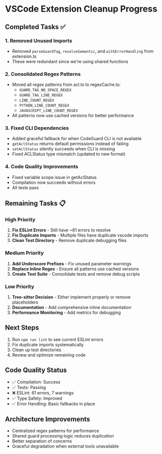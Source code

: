 # VSCode Extension Cleanup Progress

## Completed Tasks ✅

### 1. Removed Unused Imports

- Removed `parseGuardTag`, `resolveSemantic`, and `withErrorHandling` from extension.ts
- These were redundant since we're using shared functions

### 2. Consolidated Regex Patterns

- Moved all regex patterns from acl.ts to regexCache.ts:
  - `GUARD_TAG_NO_SPACE_REGEX`
  - `GUARD_TAG_LINE_REGEX`
  - `LINE_COUNT_REGEX`
  - `PYTHON_LINE_COUNT_REGEX`
  - `JAVASCRIPT_LINE_COUNT_REGEX`
- All patterns now use cached versions for better performance

### 3. Fixed CLI Dependencies

- Added graceful fallback for when CodeGuard CLI is not available
- `getAclStatus` returns default permissions instead of failing
- `setAclStatus` silently succeeds when CLI is missing
- Fixed ACLStatus type mismatch (updated to new format)

### 4. Code Quality Improvements

- Fixed variable scope issue in getAclStatus
- Compilation now succeeds without errors
- All tests pass

## Remaining Tasks 📋

### High Priority

1. **Fix ESLint Errors** - Still have ~61 errors to resolve
2. **Fix Duplicate Imports** - Multiple files have duplicate vscode imports
3. **Clean Test Directory** - Remove duplicate debugging files

### Medium Priority

1. **Add Underscore Prefixes** - Fix unused parameter warnings
2. **Replace Inline Regex** - Ensure all patterns use cached versions
3. **Create Test Suite** - Consolidate tests and remove debug scripts

### Low Priority

1. **Tree-sitter Decision** - Either implement properly or remove placeholders
2. **Documentation** - Add comprehensive inline documentation
3. **Performance Monitoring** - Add metrics for debugging

## Next Steps

1. Run `npm run lint` to see current ESLint errors
2. Fix duplicate imports systematically
3. Clean up test directories
4. Review and optimize remaining code

## Code Quality Status

- ✅ Compilation: Success
- ✅ Tests: Passing
- ❌ ESLint: 61 errors, 7 warnings
- ✅ Type Safety: Improved
- ✅ Error Handling: Basic fallbacks in place

## Architecture Improvements

- Centralized regex patterns for performance
- Shared guard processing logic reduces duplication
- Better separation of concerns
- Graceful degradation when external tools unavailable

